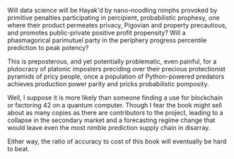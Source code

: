

Will data science will be Hayak'd by nano-noodling nimphs 
provoked by primitive penalties participating in percipient, probabilistic prophesy, one where their product
permeates privacy, Pigovian and property precautious, and promotes public-private positive profit propensity? Will a phasmagorical
parimutuel party in the periphery progress percentile prediction to peak potency? 

This is preposterous, and yet potentially problematic, even painful, for a plutocracy of platonic
imposters preciding over their precious protectionist pyramids of pricy people, once a population 
of Python-powered predators achieves production power parity and pricks probabilistic pomposity. 

Well, I suppose it is more likely than someone finding a use for blockchain or factoring 42 on a quantum computer. 
Though I fear the book might sell about as many copies as there are contributors to the project, leading to a collapse
in the secondary market and a forecasting regime change that would leave even the most nimble prediction supply chain in disarray. 

Either way, the ratio of accuracy to cost of this book will eventually be hard to beat. 

